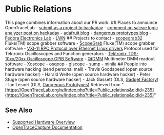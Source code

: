 # Public Relations

This page combines information about our PR work. ## Places to announce OpenTraceLab \- [submit as a project to hackaday](http://hackaday.com/contact-hack-a-day/) \- [comment on saleae logic analyzer post on hackaday](http://hackaday.com/2009/03/06/tools-saleae-logic-logic-analyzer/) \- [adafruit blog](http://www.adafruit.com/blog/) \- [dangerous prototypes blog](http://dangerousprototypes.com/2010/02/25/prototype-open-logic-sniffer-logic-analyzer-2/) \- [Fedora Electronics Lab](http://spins.fedoraproject.org/fel/) \- [LWN](http://lwn.net/) ## Projects to contact \- [scopegrab32](http://scopegrab32.sourceforge.net/) Fluke(TM) scope grabber software \- [ScopeGrab](http://users.on.net/~merrifield/fluke/scopegrab.html) Fluke(TM) scope grabber software \- [VXI-11 RPC Protocol over Ethernet Linux drivers](http://optics.eee.nottingham.ac.uk/tek/) Protocol used for Tektronix Oscilloscopes and Function generators \- [Tektronix TDS-10xx/20xx Oscilloscope GPIB Software](http://www.febo.com/geekworks/data-capture/tds-2012.html) \- [QtDMM](http://www.mtoussaint.de/qtdmm.html) Multimeter DMM readout software \- [Xoscope](http://xoscope.sourceforge.net/) \- [osqoop](http://www.eig.ch/fr/laboratoires/systemes-numeriques/projets/osqoop-l-oscilloscope-libre/index.html) \- [glscope](http://luke.no-ip.org/code/) \- [sump](http://www.sump.org/projects/analyzer/) \- [minila](http://sourceforge.net/projects/minila/) ## People into hardware hacking (send personal mail) \- Travis Goodspeed (open source hardware hacker) \- Harald Welte (open source hardware hacker) \- Peter Stuge (open source hardware hacker) \- Jack Gassett (OLS, [Gadget Factory](http://gadgetfactory.net/)) \- Ian Lesnet (OLS, [Dangerous Prototypes](http://dangerousprototypes.com)) 
Retrieved from "[https://OpenTraceLab.org/w/index.php?title=Public_relations&oldid=235](https://OpenTraceLab.org/w/index.php?title=Public_relations&oldid=235)"

## See Also
- [Supported Hardware Overview](../supported-hardware.md)
- [OpenTraceCapture Documentation](../../opentracecapture/overview.md)
